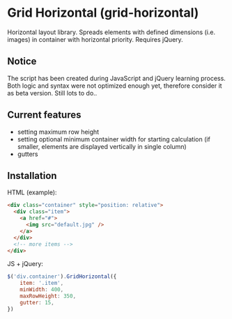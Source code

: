 # Grid Horizontal (grid-horizontal)
Horizontal layout library. Spreads elements with defined dimensions (i.e. images) in container with horizontal priority.
Requires jQuery.
## Notice
The script has been created during JavaScript and jQuery learning process. Both logic and syntax were not optimized enough yet, therefore consider it as beta version. Still lots to do..
## Current features
- setting maximum row height
- setting optional minimum container width for starting calculation (if smaller, elements are displayed vertically in single column)
- gutters
## Installation
HTML (example):
```html
<div class="container" style="position: relative">
  <div class="item">
    <a href="#">
      <img src="default.jpg" />
    </a>
  </div>
  <!-- more items -->
</div>
```
JS + jQuery:
```javascript
$('div.container').GridHorizontal({
	item: '.item',
	minWidth: 400,
	maxRowHeight: 350,
	gutter: 15,
})
```
